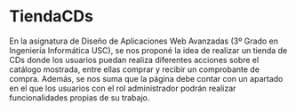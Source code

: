 # TiendaCDs
En la asignatura de Diseño de Aplicaciones Web Avanzadas (3º Grado en Ingeniería Informática USC), se nos proponé la idea de realizar un tienda de CDs donde los usuarios puedan realiza diferentes acciones sobre el catálogo mostrada, entre ellas comprar y recibir un comprobante de compra. Además, se nos suma que la página debe contar con un apartado en el que los usuarios con el rol administrador podrán realizar funcionalidades propias de su trabajo.